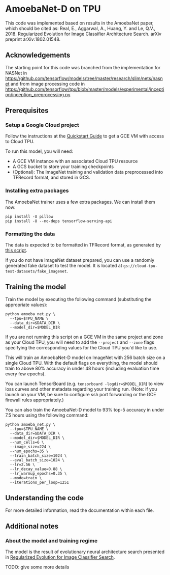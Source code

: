 # AmoebaNet-D on TPU

This code was implemented based on results in the AmoebaNet paper, which should
be cited as: Real, E., Aggarwal, A., Huang, Y. and Le, Q.V., 2018. Regularized
Evolution for Image Classifier Architecture Search. arXiv preprint
arXiv:1802.01548.


## Acknowledgements

The starting point for this code was branched from the implementation for NASNet
in https://github.com/tensorflow/models/tree/master/research/slim/nets/nasnet
and from image processing code in
https://github.com/tensorflow/tpu/blob/master/models/experimental/inception/inception_preprocessing.py.


## Prerequisites

### Setup a Google Cloud project

Follow the instructions at the [Quickstart Guide](https://cloud.google.com/tpu/docs/quickstart)
to get a GCE VM with access to Cloud TPU.

To run this model, you will need:

* A GCE VM instance with an associated Cloud TPU resource
* A GCS bucket to store your training checkpoints
* (Optional): The ImageNet training and validation data preprocessed into
  TFRecord format, and stored in GCS.

### Installing extra packages

The AmoebaNet trainer uses a few extra packages.  We can install them now:

```
pip install -U pillow
pip install -U --no-deps tensorflow-serving-api
```

### Formatting the data

The data is expected to be formatted in TFRecord format, as generated by [this
script](https://github.com/tensorflow/tpu/blob/master/tools/datasets/imagenet_to_gcs.py).

If you do not have ImageNet dataset prepared, you can use a randomly generated
fake dataset to test the model. It is located at
`gs://cloud-tpu-test-datasets/fake_imagenet`.


## Training the model

Train the model by executing the following command (substituting the appropriate
values):

```
python amoeba_net.py \
  --tpu=$TPU_NAME \
  --data_dir=$DATA_DIR \
  --model_dir=$MODEL_DIR
```

If you are not running this script on a GCE VM in the same project and zone as
your Cloud TPU, you will need to add the `--project` and `--zone` flags
specifying the corresponding values for the Cloud TPU you'd like to use.

This will train an AmoebaNet-D model on ImageNet with 256 batch size on a
single Cloud TPU. With the default flags on everything, the model should train
to above 80% accuracy in under 48 hours (including evaluation time every
few epochs).

You can launch TensorBoard (e.g. `tensorboard -logdir=$MODEL_DIR`) to view loss
curves and other metadata regarding your training run. (Note: if you launch
on your VM, be sure to configure ssh port forwarding or the GCE firewall rules
appropriately.)

You can also train the AmoebaNet-D model to 93% top-5 accuracy in under 7.5
hours using the following command:

```
python amoeba_net.py \
  --tpu=$TPU_NAME \
  --data_dir=$DATA_DIR \
  --model_dir=$MODEL_DIR \
  --num_cells=6 \
  --image_size=224 \
  --num_epochs=35 \
  --train_batch_size=1024 \
  --eval_batch_size=1024 \
  --lr=2.56 \
  --lr_decay_value=0.88 \
  --lr_warmup_epochs=0.35 \
  --mode=train \
  --iterations_per_loop=1251
```

## Understanding the code

For more detailed information, read the documentation within each file.

## Additional notes

### About the model and training regime

The model is the result of evolutionary neural architecture search presented
in [Regularized Evolution for Image Classifier
Search](https://arxiv.org/abs/1802.01548).

TODO: give some more details


